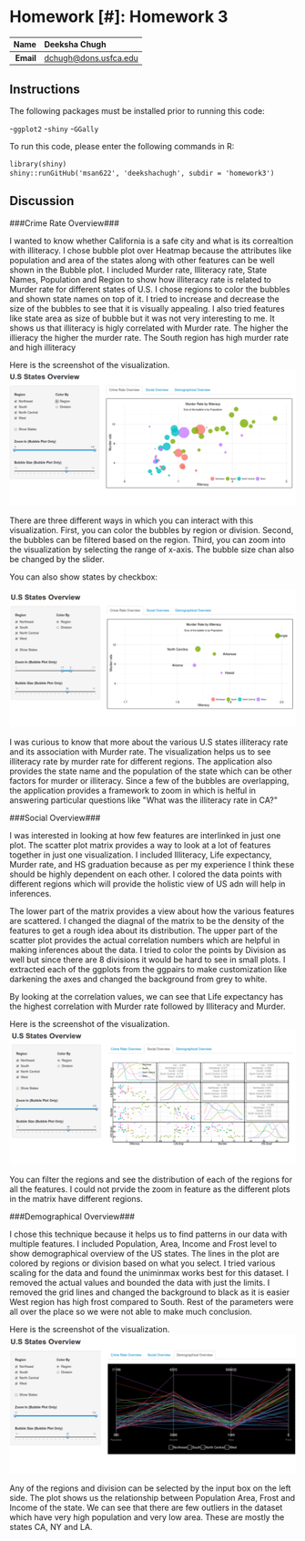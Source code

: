Homework [#]: Homework 3
==============================

| **Name**  | Deeksha Chugh  |
|----------:|:-------------|
| **Email** | dchugh@dons.usfca.edu |

## Instructions ##

The following packages must be installed prior to running this code:

-`ggplot2`
-`shiny`
-`GGally`

To run this code, please enter the following commands in R:
```
library(shiny)
shiny::runGitHub('msan622', 'deekshachugh', subdir = 'homework3')
```

## Discussion ##

###Crime Rate Overview###


I wanted to know whether California is a safe city and what is its correaltion with illiteracy. I chose bubble plot over Heatmap because the attributes like population and area of the states along with other features can be well shown in the Bubble plot. 
I included Murder rate, Illiteracy rate, State Names, Population and Region to show how illiteracy rate is related to Murder rate for different states of U.S. I chose regions to color the bubbles and shown state names on top of it.
I tried to increase and decrease the size of the bubbles to see that it is visually appealing. I also tried features like state area as size of bubble but it was not very interesting to me.
It shows us that illiteracy is higly correlated with Murder rate. The higher the illieracy the higher the murder rate.
The South region has high murder rate and high illiteracy


Here is the screenshot of the visualization.
![IMAGE](Technique1.png)


There are three different ways in which you can interact with this visualization.
First, you can color the bubbles by region or division. Second, the bubbles can be filtered based on the region.
Third, you can zoom into the visualization by selecting the range of x-axis. The bubble size chan also be changed by the slider.

You can also show states by checkbox:

![IMAGE](Technique10.png)

I was curious to know that more about the various U.S states illiteracy rate and its association with Murder rate. The visualization helps us to see illiteracy rate by murder rate for different regions. The application also provides the state name and the population of the state which can be other factors for murder or illiteracy. Since a few of the bubbles are overlapping, the application provides a framework to zoom in which is helful in answering particular questions like "What was the illiteracy rate in CA?"


###Social Overview###

I was interested in looking at how few features are interlinked in just one plot. The scatter plot matrix provides a way to look at a lot of features together in just one visualization.  I included Illiteracy, Life expectancy, Murder rate, and HS graduation because as per my experience I think these should be highly dependent on each other. I colored the data points with different regions which will provide the holistic view of US adn will help in inferences.


The lower part of the matrix provides a view about how the various features are scattered. I changed the diagnal of the matrix to be the density of the features to get a rough idea about its distribution. The upper part of the scatter plot provides the actual correlation numbers which are helpful in making inferences about the data. I tried to color the points by Division as well but since there are 8 divisions it would be hard to see in small plots. I extracted each of the ggplots from the ggpairs to make customization like darkening the axes and changed the background from grey to white.

By looking at the correlation values, we can see that Life expectancy has the highest correlation with Murder rate followed by Illiteracy and Murder. 


Here is the screenshot of the visualization.
![IMAGE](Technique2.png)


You can filter the regions and see the distribution of each of the regions for all the features.
I could not prvide the zoom in feature as the different plots in the matrix have different regions.


###Demographical Overview###

I chose this technique because it helps us to find patterns in our data with multiple features. I included Population, Area, Income and Frost level to show demographical overview of the US states. The lines in the plot are colored by regions or division based on what you select. I tried various scaling for the data and found the uniminmax works best for this dataset. I removed the actual values and bounded the data with just the limits. I removed the grid lines and changed the background to black as it is easier
West region has high frost compared to South. Rest of the parameters were all over the place so we were not able to make much conclusion.


Here is the screenshot of the visualization.
![IMAGE](Technique3.png)

Any of the regions and division can be selected by the input box on the left side. The plot shows us the relationship between Population Area, Frost and Income of the state. We can see that there are few outliers in the dataset which have very high population and very low area. These are mostly the states CA, NY and LA. 




